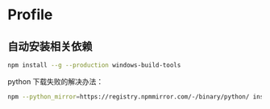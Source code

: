 # Profile

## 自动安装相关依赖

```bash
npm install --g --production windows-build-tools
```

python 下载失败的解决办法：

```bash
npm --python_mirror=https://registry.npmmirror.com/-/binary/python/ install --global windows-build-tools
```
